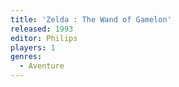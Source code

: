 ```yaml
---
title: 'Zelda : The Wand of Gamelon'
released: 1993
editor: Philips
players: 1
genres:
  - Aventure
---
```


